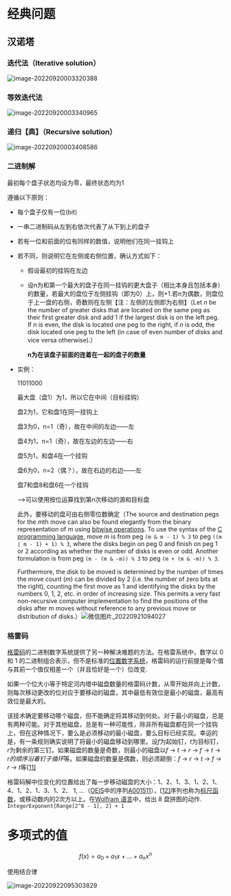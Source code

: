 # 经典问题

## 汉诺塔

### 迭代法（Iterative solution）

![image-20220920003320388](C:\Users\Monica\AppData\Roaming\Typora\typora-user-images\image-20220920003320388.png)

### 等效迭代法

![image-20220920003340965](C:\Users\Monica\AppData\Roaming\Typora\typora-user-images\image-20220920003340965.png)

### 递归【典】（Recursive solution）

![image-20220920003408586](C:\Users\Monica\AppData\Roaming\Typora\typora-user-images\image-20220920003408586.png)

### **二进制解**

最初每个盘子状态均设为零，最终状态均为1

遵循以下原则：

- 每个盘子仅有一位(bit)
- 一串二进制码从左到右依次代表了从下到上的盘子
- 若有一位和前面的位有同样的数值，说明他们在同一挂钩上
- 若不同，则说明它在左侧或右侧位置，确认方式如下：
  - 假设最初的挂钩在左边
  - 设n为和第一个最大的盘子在同一挂钩的更大盘子（相比本身且包括本身）的数量，若最大的盘位于左侧挂钩（即为0）上，则+1.若n为偶数，则盘位于上一盘的右侧，奇数则在左侧【注：左侧的左侧即为右侧】（Let *n* be the number of greater disks that are located on the same peg as their first greater disk and add 1 if the largest disk is on the left peg. If *n* is even, the disk is located one peg to the right, if *n* is odd, the disk located one peg to the left (in case of even number of disks and vice versa otherwise).）

    **n为在该盘子前面的连着在一起的盘子的数量**
  
- 实例：

  11011000

  最大盘（盘1）为1，所以它在中间（目标挂钩）

  盘2为1，它和盘1在同一挂钩上

  盘3为0，n=1（奇），故在中间的左边——左

  盘4为1，n=1（奇），故在左边的左边——右

  盘5为1，和盘4在一个挂钩

  盘6为0，n=2（偶？），故在右边的右边——左

  盘7和盘8和盘6在一个挂钩

  

  -->可以使用按位运算找到第n次移动的源和目标盘

  此外，要移动的盘可由右侧零位数确定（The source and destination pegs for the *m*th move can also be found elegantly from the binary representation of *m* using [bitwise operations](https://en.wikipedia.org/wiki/Bitwise_operation). To use the syntax of the [C programming language](https://en.wikipedia.org/wiki/C_(programming_language)), move *m* is from peg `(m & m - 1) % 3` to peg `((m | m - 1) + 1) % 3`, where the disks begin on peg 0 and finish on peg 1 or 2 according as whether the number of disks is even or odd. Another formulation is from peg `(m - (m & -m)) % 3` to peg `(m + (m & -m)) % 3`.

  Furthermore, the disk to be moved is determined by the number of times the move count (*m*) can be divided by 2 (i.e. the number of zero bits at the right), counting the first move as 1 and identifying the disks by the numbers 0, 1, 2, etc. in order of increasing size. This permits a very fast non-recursive computer implementation to find the positions of the disks after m moves without reference to any previous move or distribution of disks.）![微信图片_20220921094027](C:\Users\Monica\Desktop\微信图片_20220921094027.png)

### 格雷码

[格雷码](https://en.wikipedia.org/wiki/Gray_code)的二进制数字系统提供了另一种解决难题的方法。在格雷系统中，数字以 0 和 1 的二进制组合表示，但不是标准的[位置数字系统](https://en.wikipedia.org/wiki/Numeral_system)，格雷码的运行前提是每个值与其前一个值仅相差一个（并且恰好是一个）位改变.

如果一个位大小等于特定河内塔中磁盘数量的格雷码计数，从零开始并向上计数，则每次移动更改的位对应于要移动的磁盘，其中最低有效位是最小的磁盘，最高有效位是最大的。



该技术确定要移动哪个磁盘，但不能确定将其移动到何处。对于最小的磁盘，总是有两种可能。对于其他磁盘，总是有一种可能性，除非所有磁盘都在同一个挂钩上，但在这种情况下，要么是必须移动的最小磁盘，要么目标已经实现。幸运的是，有一条规则确实说明了将最小的磁盘移动到哪里。设*f*为起始钉，*t*为目标钉，*r*为剩余的第三钉。如果磁盘的数量是奇数，则最小的磁盘以*f* → *t* → *r* → *f* → *t* → *r的顺序沿着钉子循环*等。如果磁盘的数量是偶数，则必须颠倒：*f* → *r* → *t* → *f* → *r* → *t*等[[11\]](https://en.wikipedia.org/wiki/Tower_of_Hanoi#cite_note-11)

格雷码解中位变化的位置给出了每一步移动磁盘的大小：1、2、1、3、1、2、1、4、1、2、1、3、1、2、 1, ...（[OEIS](https://en.wikipedia.org/wiki/On-Line_Encyclopedia_of_Integer_Sequences)中的序列[A001511](https://oeis.org/A001511)），[[12\]](https://en.wikipedia.org/wiki/Tower_of_Hanoi#cite_note-12)序列也称为[标尺函数](https://en.wikipedia.org/wiki/Ruler_function)，或移动数内的2次方以上。在[Wolfram 语言](https://en.wikipedia.org/wiki/Wolfram_Language)中，给出 8 盘拼图的动作. `IntegerExponent[Range[2^8 - 1], 2] + 1`

# 多项式的值

$$
f(x)=a_0+a_1x+...+a_nx^n
$$

使用结合律

![image-20220922095303829](C:\Users\Monica\AppData\Roaming\Typora\typora-user-images\image-20220922095303829.png)
